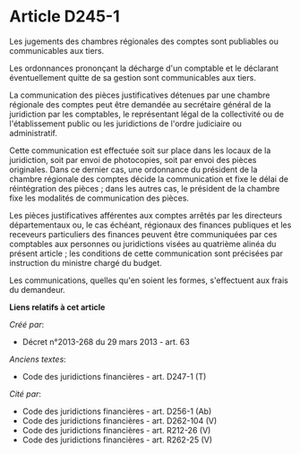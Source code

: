 # Article D245-1

Les jugements des chambres régionales des comptes sont publiables ou communicables aux tiers. 

Les ordonnances prononçant la décharge d'un comptable et le déclarant éventuellement quitte de sa gestion sont communicables
aux tiers. 

La communication des pièces justificatives détenues par une chambre régionale des comptes peut être demandée au secrétaire
général de la juridiction par les comptables, le représentant légal de la collectivité ou de l'établissement public ou les
juridictions de l'ordre judiciaire ou administratif. 

Cette communication est effectuée soit sur place dans les locaux de la juridiction, soit par envoi de photocopies, soit par
envoi des pièces originales. Dans ce dernier cas, une ordonnance du président de la chambre régionale des comptes décide la
communication et fixe le délai de réintégration des pièces ; dans les autres cas, le président de la chambre fixe les
modalités de communication des pièces. 

Les pièces justificatives afférentes aux comptes arrêtés par les   directeurs départementaux ou, le cas échéant, régionaux
des finances publiques  et les receveurs particuliers des finances peuvent être communiquées par ces comptables aux personnes
ou juridictions visées au quatrième alinéa du présent article ; les conditions de cette communication sont précisées par
instruction du ministre chargé du budget. 

Les communications, quelles qu'en soient les formes, s'effectuent aux frais du demandeur.

**Liens relatifs à cet article**

_Créé par_:

  - Décret n°2013-268 du 29 mars 2013 - art. 63

_Anciens textes_:

  - Code des juridictions financières - art. D247-1 (T)

_Cité par_:

  - Code des juridictions financières - art. D256-1 (Ab)
  - Code des juridictions financières - art. D262-104 (V)
  - Code des juridictions financières - art. R212-26 (V)
  - Code des juridictions financières - art. R262-25 (V)
